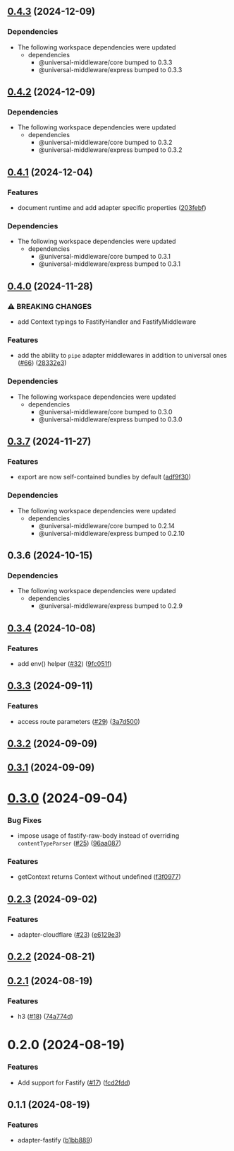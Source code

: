 ## [0.4.3](https://github.com/magne4000/universal-middleware/compare/fastify-v0.4.2...fastify-v0.4.3) (2024-12-09)


### Dependencies

* The following workspace dependencies were updated
  * dependencies
    * @universal-middleware/core bumped to 0.3.3
    * @universal-middleware/express bumped to 0.3.3

## [0.4.2](https://github.com/magne4000/universal-middleware/compare/fastify-v0.4.1...fastify-v0.4.2) (2024-12-09)


### Dependencies

* The following workspace dependencies were updated
  * dependencies
    * @universal-middleware/core bumped to 0.3.2
    * @universal-middleware/express bumped to 0.3.2

## [0.4.1](https://github.com/magne4000/universal-middleware/compare/fastify-v0.4.0...fastify-v0.4.1) (2024-12-04)


### Features

* document runtime and add adapter specific properties ([203febf](https://github.com/magne4000/universal-middleware/commit/203febfec402d095a443b21255a8c2d4fa99fcab))


### Dependencies

* The following workspace dependencies were updated
  * dependencies
    * @universal-middleware/core bumped to 0.3.1
    * @universal-middleware/express bumped to 0.3.1

## [0.4.0](https://github.com/magne4000/universal-middleware/compare/fastify-v0.3.7...fastify-v0.4.0) (2024-11-28)


### ⚠ BREAKING CHANGES

* add Context typings to FastifyHandler and FastifyMiddleware

### Features

* add the ability to `pipe` adapter middlewares in addition to universal ones ([#66](https://github.com/magne4000/universal-middleware/issues/66)) ([28332e3](https://github.com/magne4000/universal-middleware/commit/28332e3e2bc3c2730191655ae77f56ab6a33d771))


### Dependencies

* The following workspace dependencies were updated
  * dependencies
    * @universal-middleware/core bumped to 0.3.0
    * @universal-middleware/express bumped to 0.3.0

## [0.3.7](https://github.com/magne4000/universal-middleware/compare/fastify-v0.3.6...fastify-v0.3.7) (2024-11-27)


### Features

* export are now self-contained bundles by default ([adf9f30](https://github.com/magne4000/universal-middleware/commit/adf9f3007ac7655e6288fef24d418b159c79d8fd))


### Dependencies

* The following workspace dependencies were updated
  * dependencies
    * @universal-middleware/core bumped to 0.2.14
    * @universal-middleware/express bumped to 0.2.10

## 0.3.6 (2024-10-15)


### Dependencies

* The following workspace dependencies were updated
  * dependencies
    * @universal-middleware/express bumped to 0.2.9

## [0.3.4](https://github.com/magne4000/universal-handler/compare/@universal-middleware/fastify@0.3.3...@universal-middleware/fastify@0.3.4) (2024-10-08)


### Features

* add env() helper ([#32](https://github.com/magne4000/universal-handler/issues/32)) ([9fc051f](https://github.com/magne4000/universal-handler/commit/9fc051f6423aac20a5a3c676893c88f9813a3069))



## [0.3.3](https://github.com/magne4000/universal-handler/compare/@universal-middleware/fastify@0.3.2...@universal-middleware/fastify@0.3.3) (2024-09-11)


### Features

* access route parameters ([#29](https://github.com/magne4000/universal-handler/issues/29)) ([3a7d500](https://github.com/magne4000/universal-handler/commit/3a7d500abe579f1d2387de038a7a437091be9e0d))



## [0.3.2](https://github.com/magne4000/universal-handler/compare/@universal-middleware/fastify@0.3.1...@universal-middleware/fastify@0.3.2) (2024-09-09)



## [0.3.1](https://github.com/magne4000/universal-handler/compare/@universal-middleware/fastify@0.3.0...@universal-middleware/fastify@0.3.1) (2024-09-09)



# [0.3.0](https://github.com/magne4000/universal-handler/compare/@universal-middleware/fastify@0.2.3...@universal-middleware/fastify@0.3.0) (2024-09-04)


### Bug Fixes

* impose usage of fastify-raw-body instead of overriding `contentTypeParser` ([#25](https://github.com/magne4000/universal-handler/issues/25)) ([96aa087](https://github.com/magne4000/universal-handler/commit/96aa087d0dd3c6f384524475bda0613cfc101aaa))


### Features

* getContext returns Context without undefined ([f3f0977](https://github.com/magne4000/universal-handler/commit/f3f0977781da43131ad6b60bc63a25d913d8758c))



## [0.2.3](https://github.com/magne4000/universal-handler/compare/@universal-middleware/fastify@0.2.2...@universal-middleware/fastify@0.2.3) (2024-09-02)


### Features

* adapter-cloudflare ([#23](https://github.com/magne4000/universal-handler/issues/23)) ([e6129e3](https://github.com/magne4000/universal-handler/commit/e6129e35bce87af34d45ed361140fb69ed822ffa))



## [0.2.2](https://github.com/magne4000/universal-handler/compare/@universal-middleware/fastify@0.2.1...@universal-middleware/fastify@0.2.2) (2024-08-21)



## [0.2.1](https://github.com/magne4000/universal-handler/compare/@universal-middleware/fastify@0.2.0...@universal-middleware/fastify@0.2.1) (2024-08-19)


### Features

* h3 ([#18](https://github.com/magne4000/universal-handler/issues/18)) ([74a774d](https://github.com/magne4000/universal-handler/commit/74a774deaf56e60ee6be13d2e78f132bdcbe7b9c))



# 0.2.0 (2024-08-19)


### Features

* Add support for Fastify ([#17](https://github.com/magne4000/universal-handler/issues/17)) ([fcd2fdd](https://github.com/magne4000/universal-handler/commit/fcd2fdd14f04022621f997d6655442dc77a4d9b0))



## 0.1.1 (2024-08-19)


### Features

* adapter-fastify ([b1bb889](https://github.com/magne4000/universal-handler/commit/b1bb8897a0a4bebee14336356b1bb12dd3ba9d60))
